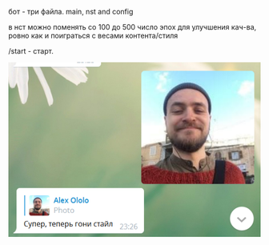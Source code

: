 бот - три файла. main, nst and config

в нст можно поменять со 100 до 500 число эпох для улучшения кач-ва, ровно как и поиграться с весами контента/стиля

/start - старт. 

![](images/1.png)
